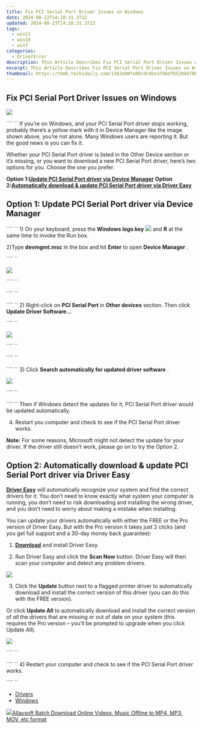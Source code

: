 ```yaml
---
title: Fix PCI Serial Port Driver Issues on Windows
date: 2024-08-22T14:10:31.371Z
updated: 2024-08-23T14:10:31.371Z
tags:
  - win11
  - win10
  - win7
categories:
  - DriverError
description: This Article Describes Fix PCI Serial Port Driver Issues on Windows
excerpt: This Article Describes Fix PCI Serial Port Driver Issues on Windows
thumbnail: https://thmb.techidaily.com/1382e80fe89cdc85e3f86df652866f8b806d3041c2bfdfcea85ed48c584b9f54.JPG
---
```


## Fix PCI Serial Port Driver Issues on Windows

![](https://images.drivereasy.com/wp-content/uploads/2017/04/1-12.jpg)

```` ``
 If you’re on Windows, and your PCI Serial Port driver stops working, probably there’s a yellow mark with it in Device Manager like the image shown above, you’re not alone. Many Windows users are reporting it. But the good news is you can fix it.

 Whether your PCI Serial Port driver is listed in the Other Device section or it’s missing, or you want to download a new PCI Serial Port driver, here’s two options for you. Choose the one you prefer.

 **Option 1:[Update PCI Serial Port driver via Device Manager](https://turtlebeacheu.sjv.io/1r0r59)**
 **Option 2:[Automatically download & update PCI Serial Port driver via Driver Easy](https://imp.i110150.net/r5bmpn)**

## Option 1: Update PCI Serial Port driver via Device Manager

```` `` 1) On your keyboard, press the   **Windows logo key** ![](https://images.drivereasy.com/wp-content/uploads/2017/08/img_59a516b53b983.png)  and **R**  at the same time to invoke the Run box.

 2)Type **devmgmt.msc**  in the box and hit **Enter**  to open **Device Manager** .

```` ``

![](https://images.drivereasy.com/wp-content/uploads/2017/04/3-9.jpg)

```` ``

```` ``

```` `` 2) Right-click on **PCI Serial Port**  in **Other devices**  section. Then click **Update Driver Software…**

```` ``

![](https://images.drivereasy.com/wp-content/uploads/2017/04/2-10.jpg)

```` ``

```` ``

```` `` 3) Click **Search automatically for updated driver software** .

![](https://images.drivereasy.com/wp-content/uploads/2017/09/img_59ba31fe2fa18.jpg)

```` ``

```` `` Then if Windows detect the updates for it, PCI Serial Port driver would be updated automatically.

 4) Restart you computer and check to see if the PCI Serial Port driver works.

**Note:**  For some reasons, Microsoft might not detect the update for your driver. If the driver still doesn’t work, please go on to try the Option 2.

## Option 2: Automatically download & update PCI Serial Port driver via Driver Easy

**[Driver Easy](https://tools.techidaily.com/drivereasy/download/)**  will automatically recognize your system and find the correct drivers for it. You don’t need to know exactly what system your computer is running, you don’t need to risk downloading and installing the wrong driver, and you don’t need to worry about making a mistake when installing.

 You can update your drivers automatically with either the FREE or the Pro version of Driver Easy. But with the Pro version it takes just 2 clicks (and you get full support and a 30-day money back guarantee):

 1) **[Download](https://tools.techidaily.com/drivereasy/download/)**   and install Driver Easy.

 2) Run Driver Easy and click the **Scan Now**   button. Driver Easy will then scan your computer and detect any problem drivers.

![](https://images.drivereasy.com/wp-content/uploads/2017/04/5-7.jpg)

3) Click the **Update**  button next to a flagged printer driver to automatically download and install the correct version of this driver (you can do this with the FREE version).

Or click **Update All**  to automatically download and install the correct version of _all_  the drivers that are missing or out of date on your system (this requires the Pro version – you’ll be prompted to upgrade when you click Update All).

![](https://images.drivereasy.com/wp-content/uploads/2017/04/6-6.jpg)

```` ``

```` ``
 4) Restart your computer and check to see if the PCI Serial Port driver works.

```` ``

* [Drivers](https://tools.techidaily.com/drivereasy/download/)
* [Windows](https://tools.techidaily.com/drivereasy/download/)

<ins class="adsbygoogle"
     style="display:block"
     data-ad-format="autorelaxed"
     data-ad-client="ca-pub-7571918770474297"
     data-ad-slot="1223367746"></ins>



<ins class="adsbygoogle"
     style="display:block"
     data-ad-client="ca-pub-7571918770474297"
     data-ad-slot="8358498916"
     data-ad-format="auto"
     data-full-width-responsive="true"></ins>



<!-- affiliate ads begin -->
<a href="https://secure.2checkout.com/order/checkout.php?PRODS=4631056&QTY=1&AFFILIATE=108875&CART=1"><img src="https://secure.avangate.com/images/merchant/997e65474a248252883b485717f7d098/products/buy-windows.png" border="0">Allavsoft Batch Download Online Videos, Music Offline to MP4, MP3, MOV, etc format </a>
<!-- affiliate ads end -->